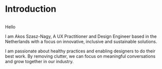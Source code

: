 <h1 class="sr-only"> Introduction </h1>

<img class="avatar" src="/assets/img/akos-2024.jpg" alt="" />

<div class="introduction">

<bb-tags>

Hello

</bb-tags>

<bb-intro>

<p>
I am Akos Szasz-Nagy, A UX Practitioner and Design Engineer based in the Netherlands with a focus on innovative, inclusive and sustainable solutions.
</p>

</bb-intro>

</div>

I am passionate about healthy practices and enabling designers to do their best work. By removing clutter, we can focus on meaningful conversations and grow together in our industry.
